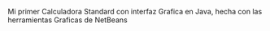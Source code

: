 Mi primer Calculadora Standard con interfaz Grafica en Java, hecha con las herramientas Graficas de NetBeans
